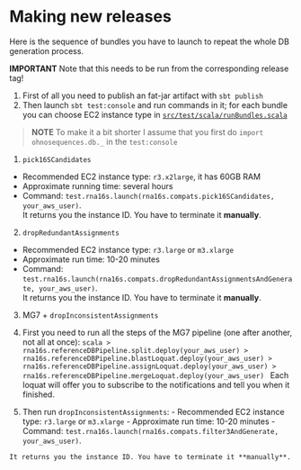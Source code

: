 # Making new releases

Here is the sequence of bundles you have to launch to repeat the whole DB generation process.

**IMPORTANT** Note that this needs to be run from the corresponding release tag!

1. First of all you need to publish an fat-jar artifact with `sbt publish`
2. Then launch `sbt test:console` and run commands in it; for each bundle you can choose EC2 instance type in [`src/test/scala/runBundles.scala`](src/test/scala/runBundles.scala)

> **NOTE** To make it a bit shorter I assume that you first do `import ohnosequences.db._` in the `test:console`

1. `pick16SCandidates`
  - Recommended EC2 instance type: `r3.x2large`, it has 60GB RAM
  - Approximate running time: several hours
  - Command: `test.rna16s.launch(rna16s.compats.pick16SCandidates, your_aws_user)`.  
    It returns you the instance ID. You have to terminate it **manually**.

2. `dropRedundantAssignments`
  - Recommended EC2 instance type: `r3.large` or `m3.xlarge`
  - Approximate run time: 10-20 minutes
  - Command: `test.rna16s.launch(rna16s.compats.dropRedundantAssignmentsAndGenerate, your_aws_user)`.  
    It returns you the instance ID. You have to terminate it **manually**.

3. MG7 + `dropInconsistentAssignments`
  1. First you need to run all the steps of the MG7 pipeline (one after another, not all at once):
    ```scala
    > rna16s.referenceDBPipeline.split.deploy(your_aws_user)
    > rna16s.referenceDBPipeline.blastLoquat.deploy(your_aws_user)
    > rna16s.referenceDBPipeline.assignLoquat.deploy(your_aws_user)
    > rna16s.referenceDBPipeline.mergeLoquat.deploy(your_aws_user)
    ```
    Each loquat will offer you to subscribe to the notifications and tell you when it finished.

  2. Then run `dropInconsistentAssignments`:
    - Recommended EC2 instance type: `r3.large` or `m3.xlarge`
    - Approximate run time: 10-20 minutes
    - Command: `test.rna16s.launch(rna16s.compats.filter3AndGenerate, your_aws_user)`.  

    It returns you the instance ID. You have to terminate it **manually**.
